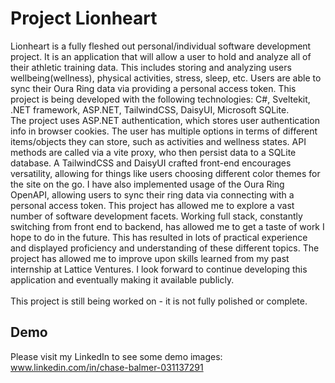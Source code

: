 # Project Lionheart
Lionheart is a fully fleshed out personal/individual software development project. It is an application that will allow a user to hold and analyze all of their athletic training data. This includes storing and analyzing users wellbeing(wellness), physical activities, stress, sleep, etc. Users are able to sync their Oura Ring data via providing a personal access token.
This project is being developed with the following technologies: C#, Sveltekit, .NET framework, ASP.NET, TailwindCSS, DaisyUI, Microsoft SQLite. <br>
The project uses ASP.NET authentication, which stores user authentication info in browser cookies. The user has multiple options in terms of different items/objects they can store, such as activities and wellness states. API methods are called via a vite proxy, who then persist data to a SQLite database. A TailwindCSS and DaisyUI crafted front-end encourages versatility, allowing for things like users choosing different color themes for the site on the go. I have also implemented usage of the Oura Ring OpenAPI, allowing users to sync their ring data via connecting with a personal access token.
This project has allowed me to explore a vast number of software development facets. Working full stack, constantly switching from front end to backend, has allowed me to get a taste of work I hope to do in the future. This has resulted in lots of practical experience and displayed proficiency and understanding of these different topics. The project has allowed me to improve upon skills learned from my past internship at Lattice Ventures. I look forward to continue developing this application and eventually making it available publicly. <br><br>
This project is still being worked on - it is not fully polished or complete. 


## Demo
Please visit my LinkedIn to see some demo images: www.linkedin.com/in/chase-balmer-031137291
